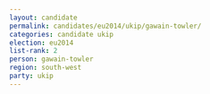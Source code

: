 ```yaml
---
layout: candidate
permalink: candidates/eu2014/ukip/gawain-towler/
categories: candidate ukip
election: eu2014
list-rank: 2
person: gawain-towler
region: south-west
party: ukip
---
```

